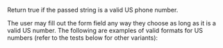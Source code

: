 Return true if the passed string is a valid US phone number.

The user may fill out the form field any way they choose as long as it is a valid US number. The following are examples of valid formats for US numbers (refer to the tests below for other variants):